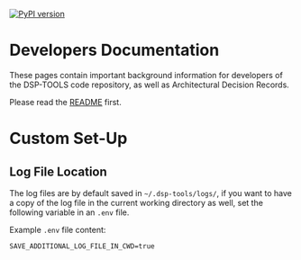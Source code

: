 [![PyPI version](https://badge.fury.io/py/dsp-tools.svg)](https://badge.fury.io/py/dsp-tools)

# Developers Documentation

These pages contain important background information 
for developers of the DSP-TOOLS code repository, 
as well as Architectural Decision Records.

Please read the [README](https://github.com/dasch-swiss/dsp-tools#readme) first.

# Custom Set-Up

## Log File Location 

The log files are by default saved in `~/.dsp-tools/logs/`, 
if you want to have a copy of the log file in the current working directory as well, 
set the following variable in an `.env` file.

Example `.env` file content:

  ```env
  SAVE_ADDITIONAL_LOG_FILE_IN_CWD=true
  ```
